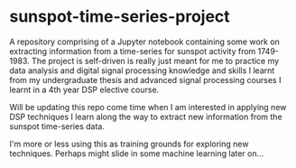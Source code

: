 # sunspot-time-series-project
A repository comprising of a Jupyter notebook containing some work on extracting information from a time-series for sunspot activity from 1749-1983. The project is self-driven is really just meant for me to practice my data analysis and digital signal processing knowledge and skills I learnt from my undergraduate thesis and advanced signal processing courses I learnt in a 4th year DSP elective course.

Will be updating this repo come time when I am interested in applying new DSP techniques I learn along the way to extract new information from the sunspot time-series data.

I'm more or less using this as training grounds for exploring new techniques. Perhaps might slide in some machine learning later on...
